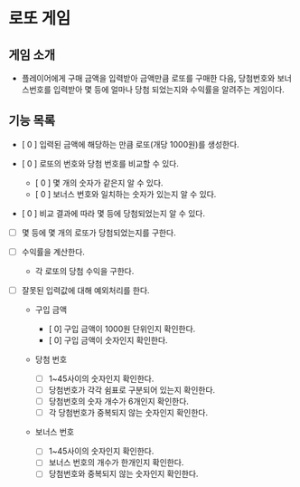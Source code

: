 # 로또 게임

## 게임 소개

- 플레이어에게 구매 금액을 입력받아 금액만큼 로또를 구매한 다음, 당첨번호와 보너스번호를 입력받아 몇 등에 얼마나 당첨 되었는지와 수익률을 알려주는 게임이다.

## 기능 목록

- [ 0 ] 입력된 금액에 해당하는 만큼 로또(개당 1000원)를 생성한다.

- [ 0 ] 로또의 번호와 당첨 번호를 비교할 수 있다.

  - [ 0 ] 몇 개의 숫자가 같은지 알 수 있다.
  - [ 0 ] 보너스 번호와 일치하는 숫자가 있는지 알 수 있다.

- [ 0 ] 비교 결과에 따라 몇 등에 당첨되었는지 알 수 있다.

- [ ] 몇 등에 몇 개의 로또가 당첨되었는지를 구한다.

- [ ] 수익률을 계산한다.

  - 각 로또의 당첨 수익을 구한다.

- [ ] 잘못된 입력값에 대해 예외처리를 한다.

  - 구입 금액

    - [ 0] 구입 금액이 1000원 단위인지 확인한다.
    - [ 0] 구입 금액이 숫자인지 확인한다.

  - 당첨 번호

    - [ ] 1~45사이의 숫자인지 확인한다.
    - [ ] 당첨번호가 각각 쉼표로 구분되어 있는지 확인한다.
    - [ ] 당첨번호의 숫자 개수가 6개인지 확인한다.
    - [ ] 각 당첨번호가 중복되지 않는 숫자인지 확인한다.

  - 보너스 번호

    - [ ] 1~45사이의 숫자인지 확인한다.
    - [ ] 보너스 번호의 개수가 한개인지 확인한다.
    - [ ] 당첨번호와 중복되지 않는 숫자인지 확인한다.
